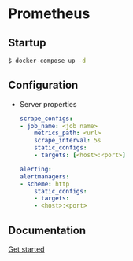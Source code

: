 # Prometheus

## Startup
```bash
$ docker-compose up -d
```

## Configuration
- Server properties
    ```yml
    scrape_configs:
    - job_name: <job name>
        metrics_path: <url>
        scrape_interval: 5s
        static_configs:
        - targets: [<host>:<port>]
    ```
    ```yml
    alerting:
    alertmanagers:
    - scheme: http
        static_configs:
        - targets:
        - <host>:<port>
    ```

## Documentation
[Get started](https://prometheus.io/docs/introduction/overview/)